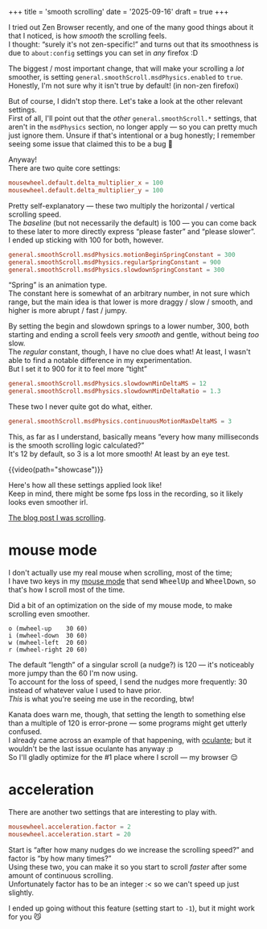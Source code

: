 +++
title = 'smooth scrolling'
date = '2025-09-16'
draft = true
+++

I tried out Zen Browser recently, and one of the many good things about it that I noticed, is how *smooth* the scrolling feels. \
I thought: “surely it's not zen-specific!” and turns out that its smoothness is due to `about:config` settings you can set in *any* firefox :D

The biggest / most important change, that will make your scrolling a *lot* smoother, is setting `general.smoothScroll.msdPhysics.enabled` to `true`. \
Honestly, I'm not sure why it isn't true by default! (in non-zen firefoxi)

But of course, I didn't stop there. Let's take a look at the other relevant settings. \
First of all, I'll point out that the *other* `general.smoothScroll.*` settings, that aren't in the `msdPhysics` section, no longer apply — so you can pretty much just ignore them.
Unsure if that's intentional or a bug honestly; I remember seeing some issue that claimed this to be a bug 👀

Anyway! \
There are two quite core settings:
```toml
mousewheel.default.delta_multiplier_x = 100
mousewheel.default.delta_multiplier_y = 100
```

Pretty self-explanatory — these two multiply the horizontal / vertical scrolling speed. \
The *baseline* (but not necessarily the default) is 100 — you can come back to these later to more directly express “please faster” and “please slower”. \
I ended up sticking with 100 for both, however.

```toml
general.smoothScroll.msdPhysics.motionBeginSpringConstant = 300
general.smoothScroll.msdPhysics.regularSpringConstant = 900
general.smoothScroll.msdPhysics.slowdownSpringConstant = 300
```

“Spring” is an animation type. \
The constant here is somewhat of an arbitrary number, in not sure which range, but the main idea is that lower is more draggy / slow / smooth, and higher is more abrupt / fast / jumpy.

By setting the begin and slowdown springs to a lower number, 300, both starting and ending a scroll feels very *smooth* and gentle, without being *too* slow. \
The *regular* constant, though, I have no clue does what!
At least, I wasn't able to find a notable difference in my experimentation. \
But I set it to 900 for it to feel more “tight”

```toml
general.smoothScroll.msdPhysics.slowdownMinDeltaMS = 12
general.smoothScroll.msdPhysics.slowdownMinDeltaRatio = 1.3
```
These two I never quite got do what, either.

```toml
general.smoothScroll.msdPhysics.continuousMotionMaxDeltaMS = 3
```
This, as far as I understand, basically means “every how many milliseconds is the smooth scrolling logic calculated?” \
It's 12 by default, so 3 is a lot more smooth! At least by an eye test.

{{video(path="showcase")}}

Here's how all these settings applied look like! \
Keep in mind, there might be some fps loss in the recording, so it likely looks even smoother irl.

[The blog post I was scrolling](https://jdugan6240.dev/posts/python_a_beautiful_mess).

# mouse mode

I don't actually use my real mouse when scrolling, most of the time; \
I have two keys in my [mouse mode](@/erm/index.md) that send <kbd>WheelUp</kbd> and <kbd>WheelDown</kbd>, so that's how I scroll most of the time.

Did a bit of an optimization on the side of my mouse mode, to make scrolling even smoother.

```
o (mwheel-up    30 60)
i (mwheel-down  30 60)
w (mwheel-left  20 60)
r (mwheel-right 20 60)
```

The default “length” of a singular scroll (a nudge?) is 120 — it's noticeably more jumpy than the 60 I'm now using. \
To account for the loss of speed, I send the nudges more frequently: 30 instead of whatever value I used to have prior. \
*This* is what you're seeing me use in the recording, btw!

Kanata does warn me, though, that setting the length to something else than a multiple of 120 is error-prone — some programs might get utterly confused. \
I already came across an example of that happening, with [oculante](https://github.com/woelper/oculante); but it wouldn't be the last issue oculante has anyway :p \
So I'll gladly optimize for the #1 place where I scroll — my browser 😌

# acceleration

There are another two settings that are interesting to play with.
```toml
mousewheel.acceleration.factor = 2
mousewheel.acceleration.start = 20
```

Start is “after how many nudges do we increase the scrolling speed?” and factor is “by how many times?” \
Using these two, you can make it so you start to scroll *faster* after some amount of continuous scrolling. \
Unfortunately factor has to be an integer :< so we can't speed up just slightly.

I ended up going without this feature (setting start to `-1`), but it might work for you 😼

